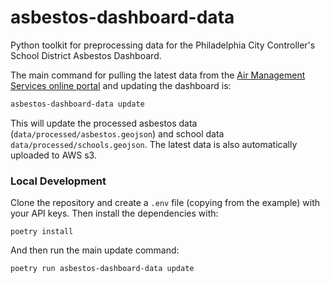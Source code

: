 # asbestos-dashboard-data

Python toolkit for preprocessing data for the Philadelphia City Controller's School District Asbestos Dashboard.

The main command for pulling the latest data from the [Air Management Services online portal](https://www.citizenserve.com/philagov) and updating the dashboard is:

```bash
asbestos-dashboard-data update
```

This will update the processed asbestos data (`data/processed/asbestos.geojson`) and school data `data/processed/schools.geojson`. The latest data is also automatically uploaded to AWS s3.


### Local Development

Clone the repository and create a `.env` file (copying from the example) with your API keys. Then install the 
dependencies with:

```
poetry install
```

And then run the main update command:

```bash
poetry run asbestos-dashboard-data update
```